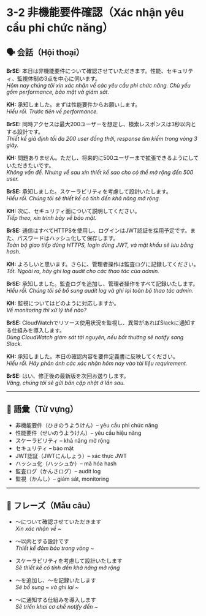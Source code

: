 # 3-2 非機能要件確認（Xác nhận yêu cầu phi chức năng）

## 🗣️ 会話（Hội thoại）

**BrSE:** 本日は非機能要件について確認させていただきます。性能、セキュリティ、監視体制の3点を中心に伺います。  
*Hôm nay chúng tôi xin xác nhận về các yêu cầu phi chức năng. Chủ yếu gồm performance, bảo mật và giám sát.*  

**KH:** 承知しました。まずは性能要件からお願いします。  
*Hiểu rồi. Trước tiên về performance.*  

**BrSE:** 同時アクセスは最大200ユーザーを想定し、検索レスポンスは3秒以内とする設計です。  
*Thiết kế giả định tối đa 200 user đồng thời, response tìm kiếm trong vòng 3 giây.*  

**KH:** 問題ありません。ただし、将来的に500ユーザーまで拡張できるようにしていただきたいです。  
*Không vấn đề. Nhưng về sau xin thiết kế sao cho có thể mở rộng đến 500 user.*  

**BrSE:** 承知しました。スケーラビリティを考慮して設計いたします。  
*Hiểu rồi. Chúng tôi sẽ thiết kế có tính đến khả năng mở rộng.*  

**KH:** 次に、セキュリティ面について説明してください。  
*Tiếp theo, xin trình bày về bảo mật.*  

**BrSE:** 通信はすべてHTTPSを使用し、ログインはJWT認証を採用予定です。また、パスワードはハッシュ化して保存します。  
*Toàn bộ giao tiếp dùng HTTPS, login dùng JWT, và mật khẩu sẽ lưu bằng hash.*  

**KH:** よろしいと思います。さらに、管理者操作は監査ログに記録してください。  
*Tốt. Ngoài ra, hãy ghi log audit cho các thao tác của admin.*  

**BrSE:** 承知しました。監査ログを追加し、管理者操作をすべて記録いたします。  
*Hiểu rồi. Chúng tôi sẽ bổ sung audit log và ghi lại toàn bộ thao tác admin.*  

**KH:** 監視についてはどのように対応しますか。  
*Về monitoring thì xử lý thế nào?*  

**BrSE:** CloudWatchでリソース使用状況を監視し、異常があればSlackに通知する仕組みを導入します。  
*Dùng CloudWatch giám sát tài nguyên, nếu bất thường sẽ notify sang Slack.*  

**KH:** 承知しました。本日の確認内容を要件定義書に反映してください。  
*Hiểu rồi. Hãy phản ánh các xác nhận hôm nay vào tài liệu requirement.*  

**BrSE:** はい、修正後の最新版を次回お送りします。  
*Vâng, chúng tôi sẽ gửi bản cập nhật ở lần sau.*  

---

## 📖 語彙（Từ vựng）

- 非機能要件（ひきのうようけん）– yêu cầu phi chức năng  
- 性能要件（せいのうようけん）– yêu cầu hiệu năng  
- スケーラビリティ – khả năng mở rộng  
- セキュリティ – bảo mật  
- JWT認証（JWTにんしょう）– xác thực JWT  
- ハッシュ化（ハッシュか）– mã hóa hash  
- 監査ログ（かんさログ）– audit log  
- 監視（かんし）– giám sát, monitoring  

---

## 📝 フレーズ（Mẫu câu）

- ～について確認させていただきます  
  *Xin xác nhận về ~*  

- ～以内とする設計です  
  *Thiết kế đảm bảo trong vòng ~*  

- スケーラビリティを考慮して設計いたします  
  *Sẽ thiết kế có tính đến khả năng mở rộng*  

- ～を追加し、～を記録いたします  
  *Sẽ bổ sung ~ và ghi lại ~*  

- ～に通知する仕組みを導入します  
  *Sẽ triển khai cơ chế notify đến ~*  
